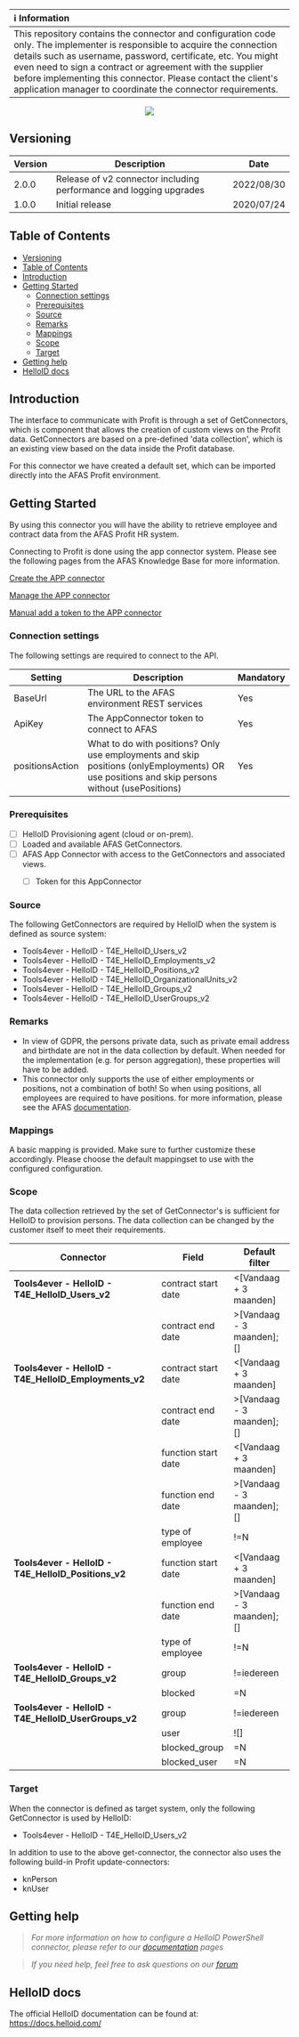 | :information_source: Information |
|:---------------------------|
| This repository contains the connector and configuration code only. The implementer is responsible to acquire the connection details such as username, password, certificate, etc. You might even need to sign a contract or agreement with the supplier before implementing this connector. Please contact the client's application manager to coordinate the connector requirements.       |

<p align="center">
  <img src="https://user-images.githubusercontent.com/69046642/176402487-b5943355-39d3-408a-8f14-0699f1301dea.png">
</p>

## Versioning
| Version | Description | Date |
| - | - | - |
| 2.0.0   | Release of v2 connector including performance and logging upgrades | 2022/08/30  |
| 1.0.0   | Initial release | 2020/07/24  |

<!-- TABLE OF CONTENTS -->
## Table of Contents
- [Versioning](#versioning)
- [Table of Contents](#table-of-contents)
- [Introduction](#introduction)
- [Getting Started](#getting-started)
  - [Connection settings](#connection-settings)
  - [Prerequisites](#prerequisites)
  - [Source](#source)
  - [Remarks](#remarks)
  - [Mappings](#mappings)
  - [Scope](#scope)
  - [Target](#target)
- [Getting help](#getting-help)
- [HelloID docs](#helloid-docs)


## Introduction
The interface to communicate with Profit is through a set of GetConnectors, which is component that allows the creation of custom views on the Profit data. GetConnectors are based on a pre-defined 'data collection', which is an existing view based on the data inside the Profit database. 

For this connector we have created a default set, which can be imported directly into the AFAS Profit environment.

<!-- GETTING STARTED -->
## Getting Started

By using this connector you will have the ability to retrieve employee and contract data from the AFAS Profit HR system.

Connecting to Profit is done using the app connector system. 
Please see the following pages from the AFAS Knowledge Base for more information.

[Create the APP connector](https://help.afas.nl/help/NL/SE/App_Apps_Custom_Add.htm)

[Manage the APP connector](https://help.afas.nl/help/NL/SE/App_Apps_Custom_Maint.htm)

[Manual add a token to the APP connector](https://help.afas.nl/help/NL/SE/App_Apps_Custom_Tokens_Manual.htm)

### Connection settings

The following settings are required to connect to the API.

| Setting         | Description                                   | Mandatory   |
| --------------- | --------------------------------------------- | ----------- |
| BaseUrl         | The URL to the AFAS environment REST services | Yes         |
| ApiKey          | The AppConnector token to connect to AFAS     | Yes         |
| positionsAction | What to do with positions? Only use employments and skip positions (onlyEmployments) OR use positions and skip persons without (usePositions) | Yes         |

### Prerequisites

- [ ] HelloID Provisioning agent (cloud or on-prem).
- [ ] Loaded and available AFAS GetConnectors.
- [ ] AFAS App Connector with access to the GetConnectors and associated views.
  - [ ] Token for this AppConnector
  

### Source

The following GetConnectors are required by HelloID when the system is defined as source system: 

*	Tools4ever - HelloID - T4E_HelloID_Users_v2
*	Tools4ever - HelloID - T4E_HelloID_Employments_v2
*	Tools4ever - HelloID - T4E_HelloID_Positions_v2
*	Tools4ever - HelloID - T4E_HelloID_OrganizationalUnits_v2
*	Tools4ever - HelloID - T4E_HelloID_Groups_v2
*	Tools4ever - HelloID - T4E_HelloID_UserGroups_v2

### Remarks
 - In view of GDPR, the persons private data, such as private email address and birthdate are not in the data collection by default. When needed for the implementation (e.g. for person aggregation), these properties will have to be added.
 - This connector only supports the use of either employments or positions, not a combination of both! So when using positions, all employees are required to have positions. for more information, please see the AFAS [documentation](https://help.afas.nl/help/nl/se/Hrm_Config_OrgCht_Format.htm#o46970:~:text=van%20de%20functieregel.-,Ontbrekende%20formatieregels,-Als%20je%20de).

### Mappings
A basic mapping is provided. Make sure to further customize these accordingly.
Please choose the default mappingset to use with the configured configuration.

### Scope
The data collection retrieved by the set of GetConnector's is sufficient for HelloID to provision persons.
The data collection can be changed by the customer itself to meet their requirements.

| Connector                                             | Field               | Default filter            |
| ----------------------------------------------------- | ------------------- | ------------------------- |
| __Tools4ever - HelloID - T4E_HelloID_Users_v2__       | contract start date | <[Vandaag + 3 maanden]    |
|                                                       | contract end date   | >[Vandaag - 3 maanden];[] |
| __Tools4ever - HelloID - T4E_HelloID_Employments_v2__ | contract start date | <[Vandaag + 3 maanden]    |
|                                                       | contract end date   | >[Vandaag - 3 maanden];[] |
|                                                       | function start date | <[Vandaag + 3 maanden]    |
|                                                       | function end date   | >[Vandaag - 3 maanden];[] |
|                                                       | type of employee    | !=N                       |
| __Tools4ever - HelloID - T4E_HelloID_Positions_v2__   | function start date | <[Vandaag + 3 maanden]    |
|                                                       | function end date   | >[Vandaag - 3 maanden];[] |
|                                                       | type of employee    | !=N                       |
| __Tools4ever - HelloID - T4E_HelloID_Groups_v2__      | group               | !=iedereen                |
|                                                       | blocked             | =N                        |
| __Tools4ever - HelloID - T4E_HelloID_UserGroups_v2__  | group               | !=iedereen                |
|                                                       | user                | ![]                       |
|                                                       | blocked_group       | =N                        |
|                                                       | blocked_user        | =N                        |

### Target

When the connector is defined as target system, only the following GetConnector is used by HelloID:

*	Tools4ever - HelloID - T4E_HelloID_Users_v2

In addition to use to the above get-connector, the connector also uses the following build-in Profit update-connectors:

*	knPerson
*	knUser

## Getting help
> _For more information on how to configure a HelloID PowerShell connector, please refer to our [documentation](https://docs.helloid.com/hc/en-us/articles/360012558020-Configure-a-custom-PowerShell-target-system) pages_

> _If you need help, feel free to ask questions on our [forum](https://forum.helloid.com)_

## HelloID docs
The official HelloID documentation can be found at: https://docs.helloid.com/
